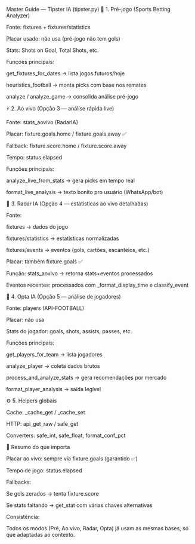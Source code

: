 Master Guide — Tipster IA (tipster.py)
🔑 1. Pré-jogo (Sports Betting Analyzer)

Fonte: fixtures + fixtures/statistics

Placar usado: não usa (pré-jogo não tem gols)

Stats: Shots on Goal, Total Shots, etc.

Funções principais:

get_fixtures_for_dates → lista jogos futuros/hoje

heuristics_football → monta picks com base nos remates

analyze / analyze_game → consolida análise pré-jogo

⚡ 2. Ao vivo (Opção 3 — análise rápida live)

Fonte: stats_aovivo (RadarIA)

Placar: fixture.goals.home / fixture.goals.away ✅

Fallback: fixture.score.home / fixture.score.away

Tempo: status.elapsed

Funções principais:

analyze_live_from_stats → gera picks em tempo real

format_live_analysis → texto bonito pro usuário (WhatsApp/bot)

📡 3. Radar IA (Opção 4 — estatísticas ao vivo detalhadas)

Fonte:

fixtures → dados do jogo

fixtures/statistics → estatísticas normalizadas

fixtures/events → eventos (gols, cartões, escanteios, etc.)

Placar: também fixture.goals ✅

Função: stats_aovivo → retorna stats+eventos processados

Eventos recentes: processados com _format_display_time e classify_event

👤 4. Opta IA (Opção 5 — análise de jogadores)

Fonte: players (API-FOOTBALL)

Placar: não usa

Stats do jogador: goals, shots, assists, passes, etc.

Funções principais:

get_players_for_team → lista jogadores

analyze_player → coleta dados brutos

process_and_analyze_stats → gera recomendações por mercado

format_player_analysis → saída legível

⚙️ 5. Helpers globais

Cache: _cache_get / _cache_set

HTTP: api_get_raw / safe_get

Converters: safe_int, safe_float, format_conf_pct

🚀 Resumo do que importa

Placar ao vivo: sempre via fixture.goals (garantido ✅)

Tempo de jogo: status.elapsed

Fallbacks:

Se gols zerados → tenta fixture.score

Se stats faltando → get_stat com várias chaves alternativas

Consistência:

Todos os modos (Pré, Ao vivo, Radar, Opta) já usam as mesmas bases, só que adaptadas ao contexto.
